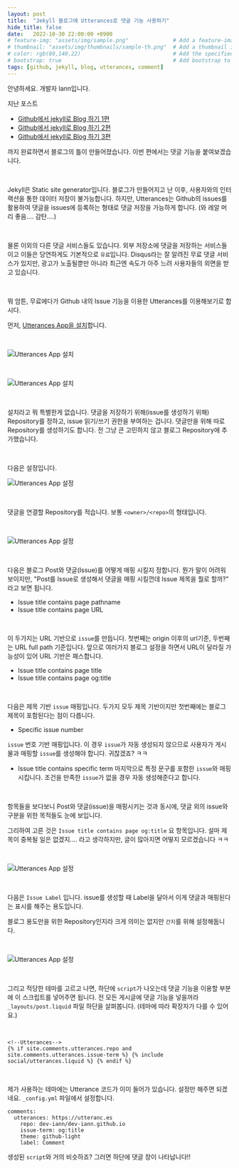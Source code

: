 ```yaml
---
layout: post
title:  "Jekyll 블로그에 Utterances로 댓글 기능 사용하기"
hide_title: false
date:   2022-10-30 22:00:00 +0900
# feature-img: "assets/img/sample.png"              # Add a feature-image to the post
# thumbnail: "assets/img/thumbnails/sample-th.png"  # Add a thumbnail image on blog view
# color: rgb(80,140,22)                             # Add the specified color as feature image, and change link colors in post
# bootstrap: true                                   # Add bootstrap to the page
tags: [github, jekyll, blog, utterances, comment]
---
```


안녕하세요. 개발자 Iann입니다.

지난 포스트
- [Github에서 jekyll로 Blog 하기 1편][github-jekyll-blog-1]
- [Github에서 jekyll로 Blog 하기 2편][github-jekyll-blog-2]
- [Github에서 jekyll로 Blog 하기 3편][github-jekyll-blog-3]

까지 완료하면서 블로그의 틀이 만들어졌습니다. 이번 편에서는 댓글 기능을 붙여보겠습니다.

<br>

Jekyll은 Static site generator입니다. 블로그가 만들어지고 난 이후, 사용자와의 인터랙션을 통한 데이터 저장이 불가능합니다.
하지만, Utterances는 Github의 issues를 활용하여 댓글을 issues에 등록하는 형태로 댓글 저장을 가능하게 합니다.
(와 레알 머리 좋음.... 감탄....)

<br>

물론 이외의 다른 댓글 서비스들도 있습니다. 외부 저장소에 댓글을 저장하는 서비스들이고 이들은 당연하게도 기본적으로 `유료`입니다. Disqus라는 잘 알려진 무료 댓글 서비스가 있지만, 광고가 노출될뿐만 아니라 최근엔 속도가 아주 느려 사용자들의 외면을 받고 있습니다.

<br>

뭐 암튼, 무료에다가 Github 내의 Issue 기능을 이용한 Utterances를 이용해보기로 합시다.

먼저, [Utterances App을 설치][install-utterances]합니다.

<br>

![Utterances App 설치](/assets/images/2022/10/install_utterance_1.png)

<br>

![Utterances App 설치](/assets/images/2022/10/install_utterance_2.png)

<br>

설치라고 뭐 특별한게 없습니다. 댓글을 저장하기 위해(issue를 생성하기 위해) Repository를 정하고, issue 읽기/쓰기 권한을 부여하는 겁니다. 댓글만을 위해 따로 Repository를 생성하기도 합니다. 전 그냥 큰 고민하지 않고 블로그 Repository에 추가했습니다.

<br>

다음은 설정입니다.

![Utterances App 설정](/assets/images/2022/10/install_utterance_3.png)

<br>

댓글을 연결할 Repository를 적습니다. 보통 `<owner>/<repo>`의 형태입니다.

<br>

![Utterances App 설정](/assets/images/2022/10/install_utterance_4.png)

<br>

다음은 블로그 Post와 댓글(Issue)를 어떻게 매핑 시킬지 정합니다.
뭔가 말이 어려워 보이지만, "Post를 Issue로 생성해서 댓글을 매핑 시킬껀데 Issue 제목을 뭘로 할까?" 라고 보면 됩니다.

- Issue title contains page pathname
- Issue title contains page URL

<br>

이 두가지는 URL 기반으로 `issue`를 만듭니다. 첫번째는 origin 이후의 url기준, 두번째는 URL full path 기준입니다.
앞으로 여러가지 블로그 설정을 하면서 URL이 달라질 가능성이 있어 URL 기반은 패스합니다.

- Issue title contains page title
- Issue title contains page og:title

<br>

다음은 제목 기반 `issue` 매핑입니다. 두가지 모두 제목 기반이지만 첫번째에는 블로그 제목이 포함된다는 점이 다릅니다.

- Specific issue number

`issue` 번호 기반 매핑입니다. 이 경우 `issue`가 자동 생성되지 않으므로 사용자가 게시물과 매핑할 `issue`를 생성해야 합니다. 귀찮겠죠? ㅋㅋ

- Issue title contains specific term
마지막으로 특정 문구를 포함한 `issue`와 매핑 시킵니다. 조건을 만족한 `issue`가 없을 경우 자동 생성해준다고 합니다.

<br>

항목들을 보다보니 Post와 댓글(issue)을 매핑시키는 것과 동시에, 댓글 외의 issue와 구분을 위한 목적들도 눈에 보입니다.

그리하여 고른 것은 `Issue title contains page og:title` 요 항목입니다. 설마 제목이 중복될 일은 없겠지.... 라고 생각하지만,
글이 많아지면 어떻지 모르겠습니다 ㅋㅋ

<br>

![Utterances App 설정](/assets/images/2022/10/install_utterance_5.png)

<br>

다음은 `Issue Label` 입니다. issue를 생성할 때 Label을 달아서 이게 댓글과 매핑된다는 표시를 해주는 용도입니다.

블로그 용도만을 위한 Repository인지라 크게 의미는 없지만 `간지`를 위해 설정해둡니다.

<br>

![Utterances App 설정](/assets/images/2022/10/install_utterance_6.png)

<br>

그리고 적당한 테마를 고르고 나면, 하단에 `script`가 나오는데 댓글 기능을 이용할 부분에 이 스크립트를 넣어주면 됩니다.
전 모든 게시글에 댓글 기능을 넣을꺼라 `_layouts/post.liquid` 파일 하단을 살펴봅니다. (테마에 따라 확장자가 다를 수 있어요.)

<br>

```
<!--Utterances-->
{% if site.comments.utterances.repo and site.comments.utterances.issue-term %} {% include social/utterances.liquid %} {% endif %}
```

<br>

제가 사용하는 테마에는 Utterance 코드가 이미 들어가 있습니다. 설정만 해주면 되겠네요. `_config.yml` 파일에서 설정합니다.

```
comments:
  utterances: https://utteranc.es
    repo: dev-iann/dev-iann.github.io
    issue-term: og:title
    theme: github-light
    label: Comment

```

생성된 `script`와 거의 비슷하죠? 그러면 하단에 댓글 창이 나타납니다!!



[github-jekyll-blog-1]: https://dev-iann.github.io/github/blog/2022/10/10/start-blog-with-github-and-jekyll-1.html{:target="_blank"}
[github-jekyll-blog-2]: https://dev-iann.github.io/github/blog/2022/10/15/start-blog-with-github-and-jekyll-2.html{:target="_blank"}
[github-jekyll-blog-3]: https://dev-iann.github.io/github/blog/2022/10/15/start-blog-with-github-and-jekyll-3.html{:target="_blank"}
[install-utterances]: https://github.com/apps/utterances{:target="_blank"}
